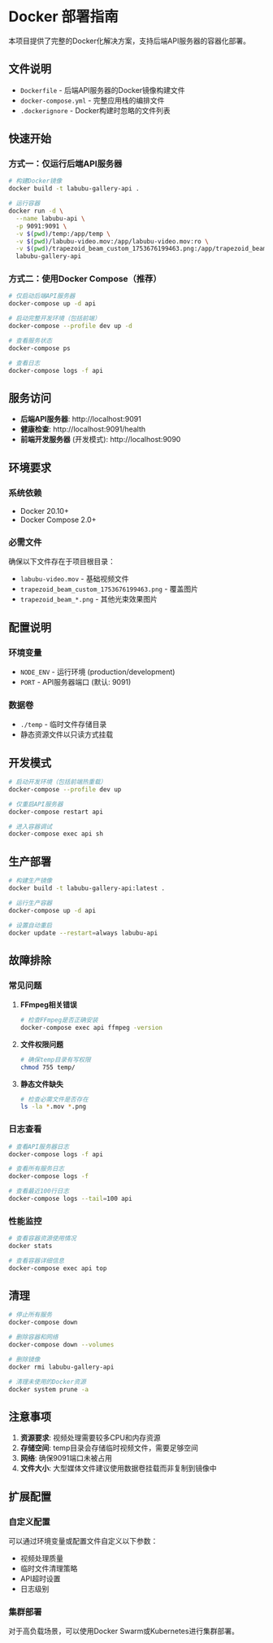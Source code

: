 # Docker 部署指南

本项目提供了完整的Docker化解决方案，支持后端API服务器的容器化部署。

## 文件说明

- `Dockerfile` - 后端API服务器的Docker镜像构建文件
- `docker-compose.yml` - 完整应用栈的编排文件
- `.dockerignore` - Docker构建时忽略的文件列表

## 快速开始

### 方式一：仅运行后端API服务器

```bash
# 构建Docker镜像
docker build -t labubu-gallery-api .

# 运行容器
docker run -d \
  --name labubu-api \
  -p 9091:9091 \
  -v $(pwd)/temp:/app/temp \
  -v $(pwd)/labubu-video.mov:/app/labubu-video.mov:ro \
  -v $(pwd)/trapezoid_beam_custom_1753676199463.png:/app/trapezoid_beam_custom_1753676199463.png:ro \
  labubu-gallery-api
```

### 方式二：使用Docker Compose（推荐）

```bash
# 仅启动后端API服务器
docker-compose up -d api

# 启动完整开发环境（包括前端）
docker-compose --profile dev up -d

# 查看服务状态
docker-compose ps

# 查看日志
docker-compose logs -f api
```

## 服务访问

- **后端API服务器**: http://localhost:9091
- **健康检查**: http://localhost:9091/health
- **前端开发服务器** (开发模式): http://localhost:9090

## 环境要求

### 系统依赖
- Docker 20.10+
- Docker Compose 2.0+

### 必需文件
确保以下文件存在于项目根目录：
- `labubu-video.mov` - 基础视频文件
- `trapezoid_beam_custom_1753676199463.png` - 覆盖图片
- `trapezoid_beam_*.png` - 其他光束效果图片

## 配置说明

### 环境变量
- `NODE_ENV` - 运行环境 (production/development)
- `PORT` - API服务器端口 (默认: 9091)

### 数据卷
- `./temp` - 临时文件存储目录
- 静态资源文件以只读方式挂载

## 开发模式

```bash
# 启动开发环境（包括前端热重载）
docker-compose --profile dev up

# 仅重启API服务器
docker-compose restart api

# 进入容器调试
docker-compose exec api sh
```

## 生产部署

```bash
# 构建生产镜像
docker build -t labubu-gallery-api:latest .

# 运行生产容器
docker-compose up -d api

# 设置自动重启
docker update --restart=always labubu-api
```

## 故障排除

### 常见问题

1. **FFmpeg相关错误**
   ```bash
   # 检查FFmpeg是否正确安装
   docker-compose exec api ffmpeg -version
   ```

2. **文件权限问题**
   ```bash
   # 确保temp目录有写权限
   chmod 755 temp/
   ```

3. **静态文件缺失**
   ```bash
   # 检查必需文件是否存在
   ls -la *.mov *.png
   ```

### 日志查看

```bash
# 查看API服务器日志
docker-compose logs -f api

# 查看所有服务日志
docker-compose logs -f

# 查看最近100行日志
docker-compose logs --tail=100 api
```

### 性能监控

```bash
# 查看容器资源使用情况
docker stats

# 查看容器详细信息
docker-compose exec api top
```

## 清理

```bash
# 停止所有服务
docker-compose down

# 删除容器和网络
docker-compose down --volumes

# 删除镜像
docker rmi labubu-gallery-api

# 清理未使用的Docker资源
docker system prune -a
```

## 注意事项

1. **资源要求**: 视频处理需要较多CPU和内存资源
2. **存储空间**: temp目录会存储临时视频文件，需要足够空间
3. **网络**: 确保9091端口未被占用
4. **文件大小**: 大型媒体文件建议使用数据卷挂载而非复制到镜像中

## 扩展配置

### 自定义配置
可以通过环境变量或配置文件自定义以下参数：
- 视频处理质量
- 临时文件清理策略
- API超时设置
- 日志级别

### 集群部署
对于高负载场景，可以使用Docker Swarm或Kubernetes进行集群部署。
